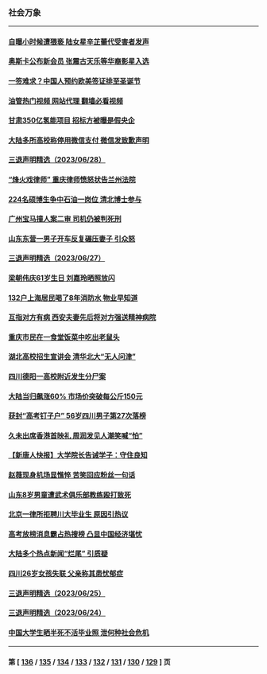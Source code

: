 ### 社会万象
---
#### [自曝小时候遭猥亵 陆女星辛芷蕾代受害者发声](../../pages/ncid282/n14025216.md?06300845) 
#### [奥斯卡公布新会员 张震古天乐等华裔影星入选](../../pages/ncid282/n14025138.md?06300845) 
#### [一签难求？中国人预约欧美签证排至圣诞节](../../pages/ncid282/n14025026.md?06300845) 
#### [油管热门视频 网站代理 翻墙必看视频](http://138.2.39.72:81/youtube.html?epic-marker?06300845)
#### [甘肃350亿氢能项目 招标方被曝是假央企](../../pages/ncid282/n14024853.md?06300845) 
#### [大陆多所高校称停用微信支付 微信发致歉声明](../../pages/ncid282/n14024854.md?06300845) 
#### [三退声明精选（2023/06/28）](../../pages/ncid282/n14024621.md?06300845) 
#### [“烽火戏律师” 重庆律师愤怒状告兰州法院](../../pages/ncid282/n14024374.md?06300845) 
#### [224名硕博生争中石油一岗位 清北博士参与](../../pages/ncid282/n14024124.md?06300845) 
#### [广州宝马撞人案二审 司机仍被判死刑](../../pages/ncid282/n14024160.md?06300845) 
#### [山东东营一男子开车反复碾压妻子 引众怒](../../pages/ncid282/n14023904.md?06300845) 
#### [三退声明精选（2023/06/27）](../../pages/ncid282/n14023921.md?06300845) 
#### [梁朝伟庆61岁生日 刘嘉玲晒照放闪](../../pages/ncid282/n14023667.md?06300845) 
#### [132户上海居民喝了8年消防水 物业早知道](../../pages/ncid282/n14023586.md?06300845) 
#### [互指对方有病 西安夫妻先后将对方强送精神病院](../../pages/ncid282/n14023702.md?06300845) 
#### [重庆市民在一食堂饭菜中吃出老鼠头](../../pages/ncid282/n14023468.md?06300845) 
#### [湖北高校招生宣讲会 清华北大“无人问津”](../../pages/ncid282/n14023392.md?06300845) 
#### [四川德阳一高校附近发生分尸案](../../pages/ncid282/n14023420.md?06300845) 
#### [大陆当归飙涨60% 市场价突破每公斤150元](../../pages/ncid282/n14023318.md?06300845) 
#### [获封“高考钉子户” 56岁四川男子第27次落榜](../../pages/ncid282/n14023266.md?06300845) 
#### [久未出席香港首映礼 周润发见人潮笑喊“怕”](../../pages/ncid282/n14023143.md?06300845) 
#### [【新唐人快报】大学院长告诫学子：守住良知](../../pages/ncid282/n14023240.md?06300845) 
#### [赵薇现身机场显憔悴 苦笑回应粉丝一句话](../../pages/ncid282/n14023107.md?06300845) 
#### [山东8岁男童遭武术俱乐部教练殴打致死](../../pages/ncid282/n14022580.md?06300845) 
#### [北京一律所拒聘川大毕业生 原因引热议](../../pages/ncid282/n14022814.md?06300845) 
#### [高考放榜消息霸占热搜榜 凸显中国经济堪忧](../../pages/ncid282/n14022657.md?06300845) 
#### [大陆多个热点新闻“烂尾” 引质疑](../../pages/ncid282/n14022578.md?06300845) 
#### [四川26岁女孩失联 父亲称其患忧郁症](../../pages/ncid282/n14022573.md?06300845) 
#### [三退声明精选（2023/06/25）](../../pages/ncid282/n14022577.md?06300845) 
#### [三退声明精选（2023/06/24）](../../pages/ncid282/n14022301.md?06300845) 
#### [中国大学生晒半死不活毕业照 泄何种社会危机](../../pages/ncid282/n14022172.md?06300845) 

---
#### 第 [ [136](./136.md?06300845) / [135](./135.md?06300845) / [134](./134.md?06300845) / [133](./133.md?06300845) / [132](./132.md?06300845) / [131](./131.md?06300845) / [130](./130.md?06300845) / [129](./129.md?06300845) ] 页
